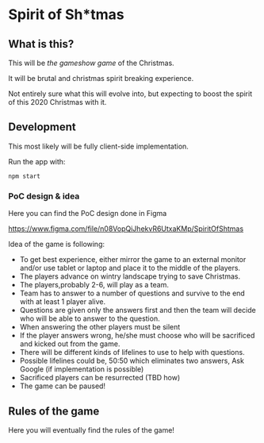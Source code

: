 # Spirit of Sh*tmas

## What is this?

This will be *the gameshow game* of the Christmas. 

It will be brutal and christmas spirit breaking experience.

Not entirely sure what this will evolve into, but expecting to boost the spirit of this 2020 Christmas with it.

## Development

This most likely will be fully client-side implementation. 

Run the app with:

    npm start

### PoC design & idea

Here you can find the PoC design done in Figma 

https://www.figma.com/file/n08VopQiJhekvR6UtxaKMp/SpiritOfShtmas

Idea of the game is following:
- To get best experience, either mirror the game to an external monitor and/or use tablet or laptop and place it to the middle of the players.
- The players advance on wintry landscape trying to save Christmas.
- The players,probably 2-6, will play as a team.
- Team has to answer to a number of questions and survive to the end with at least 1 player alive.
- Questions are given only the answers first and then the team will decide who will be able to answer to the question. 
- When answering the other players must be silent
- If the player answers wrong, he/she must choose who will be sacrificed and kicked out from the game.
- There will be different kinds of lifelines to use to help with questions.
- Possible lifelines could be, 50:50 which eliminates two answers, Ask Google (if implementation is possible)
- Sacrificed players can be resurrected (TBD how)
- The game can be paused!

## Rules of the game

Here you will eventually find the rules of the game!